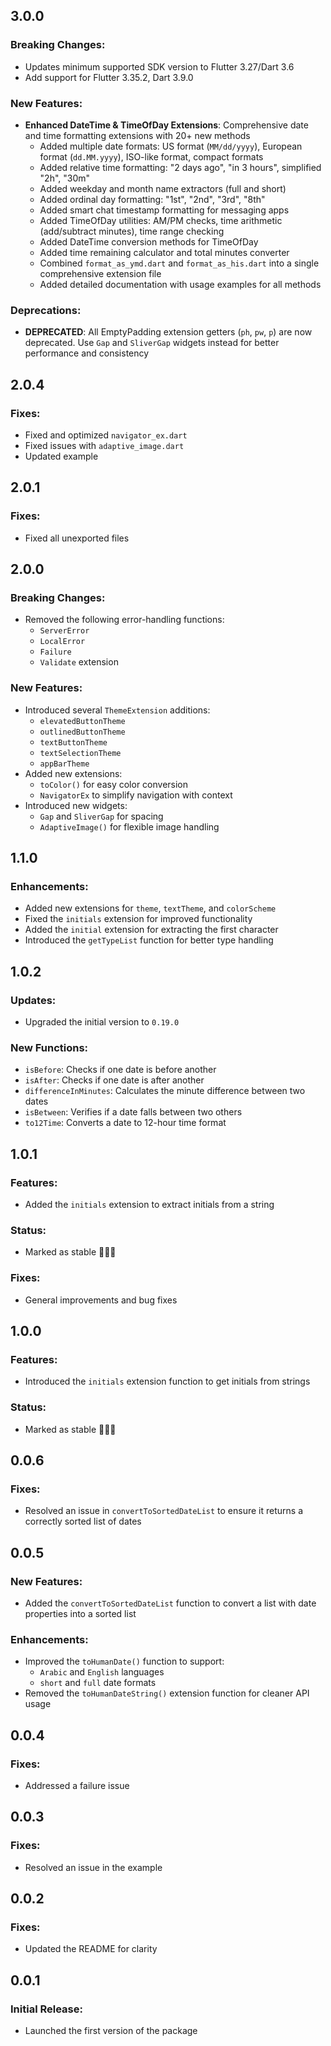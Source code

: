 ## 3.0.0

### Breaking Changes:
- Updates minimum supported SDK version to Flutter 3.27/Dart 3.6
- Add support for Flutter 3.35.2, Dart 3.9.0

### New Features:
- **Enhanced DateTime & TimeOfDay Extensions**: Comprehensive date and time formatting extensions with 20+ new methods
  - Added multiple date formats: US format (`MM/dd/yyyy`), European format (`dd.MM.yyyy`), ISO-like format, compact formats
  - Added relative time formatting: "2 days ago", "in 3 hours", simplified "2h", "30m"
  - Added weekday and month name extractors (full and short)
  - Added ordinal day formatting: "1st", "2nd", "3rd", "8th"
  - Added smart chat timestamp formatting for messaging apps
  - Added TimeOfDay utilities: AM/PM checks, time arithmetic (add/subtract minutes), time range checking
  - Added DateTime conversion methods for TimeOfDay
  - Added time remaining calculator and total minutes converter
  - Combined `format_as_ymd.dart` and `format_as_his.dart` into a single comprehensive extension file
  - Added detailed documentation with usage examples for all methods

### Deprecations:
- **DEPRECATED**: All EmptyPadding extension getters (`ph`, `pw`, `p`) are now deprecated. Use `Gap` and `SliverGap` widgets instead for better performance and consistency

## 2.0.4

### Fixes:
- Fixed and optimized `navigator_ex.dart`
- Fixed issues with `adaptive_image.dart`
- Updated example

## 2.0.1

### Fixes:
- Fixed all unexported files

## 2.0.0

### Breaking Changes:
- Removed the following error-handling functions:
  - `ServerError`
  - `LocalError`
  - `Failure`
  - `Validate` extension

### New Features:
- Introduced several `ThemeExtension` additions:
  - `elevatedButtonTheme`
  - `outlinedButtonTheme`
  - `textButtonTheme`
  - `textSelectionTheme`
  - `appBarTheme`
- Added new extensions:
  - `toColor()` for easy color conversion
  - `NavigatorEx` to simplify navigation with context
- Introduced new widgets:
  - `Gap` and `SliverGap` for spacing
  - `AdaptiveImage()` for flexible image handling

## 1.1.0

### Enhancements:
- Added new extensions for `theme`, `textTheme`, and `colorScheme`
- Fixed the `initials` extension for improved functionality
- Added the `initial` extension for extracting the first character
- Introduced the `getTypeList` function for better type handling

## 1.0.2

### Updates:
- Upgraded the initial version to `0.19.0`

### New Functions:
- `isBefore`: Checks if one date is before another
- `isAfter`: Checks if one date is after another
- `differenceInMinutes`: Calculates the minute difference between two dates
- `isBetween`: Verifies if a date falls between two others
- `to12Time`: Converts a date to 12-hour time format

## 1.0.1

### Features:
- Added the `initials` extension to extract initials from a string

### Status:
- Marked as stable 🎉🎉🎉

### Fixes:
- General improvements and bug fixes

## 1.0.0

### Features:
- Introduced the `initials` extension function to get initials from strings

### Status:
- Marked as stable 🎉🎉🎉

## 0.0.6

### Fixes:
- Resolved an issue in `convertToSortedDateList` to ensure it returns a correctly sorted list of dates

## 0.0.5

### New Features:
- Added the `convertToSortedDateList` function to convert a list with date properties into a sorted list

### Enhancements:
- Improved the `toHumanDate()` function to support:
  - `Arabic` and `English` languages
  - `short` and `full` date formats
- Removed the `toHumanDateString()` extension function for cleaner API usage

## 0.0.4

### Fixes:
- Addressed a failure issue

## 0.0.3

### Fixes:
- Resolved an issue in the example

## 0.0.2

### Fixes:
- Updated the README for clarity

## 0.0.1

### Initial Release:
- Launched the first version of the package
